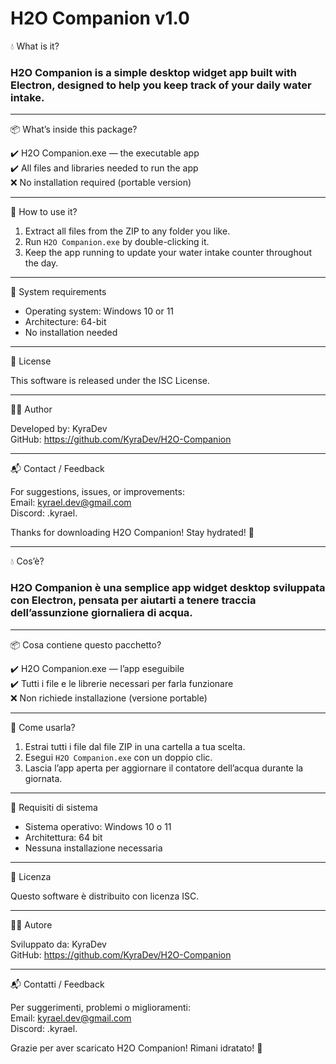 

# H2O Companion v1.0


💧 What is it?

### H2O Companion is a simple desktop widget app built with Electron, designed to help you keep track of your daily water intake.

---

📦 What’s inside this package?

✔️ H2O Companion.exe — the executable app  
✔️ All files and libraries needed to run the app  
❌ No installation required (portable version)

---
📂 How to use it?

1. Extract all files from the ZIP to any folder you like.  
2. Run `H2O Companion.exe` by double-clicking it.  
3. Keep the app running to update your water intake counter throughout the day.

---

🔧 System requirements

- Operating system: Windows 10 or 11  
- Architecture: 64-bit  
- No installation needed

---

📜 License

This software is released under the ISC License.

---

👨‍💻 Author

Developed by: KyraDev  
GitHub: https://github.com/KyraDev/H2O-Companion

---

📬 Contact / Feedback

For suggestions, issues, or improvements:  
Email: kyrael.dev@gmail.com  
Discord: .kyrael.

Thanks for downloading H2O Companion! Stay hydrated! 💙

---

💧 Cos’è?

### H2O Companion è una semplice app widget desktop sviluppata con Electron, pensata per aiutarti a tenere traccia dell’assunzione giornaliera di acqua.

---

📦 Cosa contiene questo pacchetto?

✔️ H2O Companion.exe — l’app eseguibile  
✔️ Tutti i file e le librerie necessari per farla funzionare  
❌ Non richiede installazione (versione portable)

---

📂 Come usarla?

1. Estrai tutti i file dal file ZIP in una cartella a tua scelta.  
2. Esegui `H2O Companion.exe` con un doppio clic.  
3. Lascia l’app aperta per aggiornare il contatore dell’acqua durante la giornata.

---

🔧 Requisiti di sistema

- Sistema operativo: Windows 10 o 11  
- Architettura: 64 bit  
- Nessuna installazione necessaria

---

📜 Licenza

Questo software è distribuito con licenza ISC.

---

👨‍💻 Autore

Sviluppato da: KyraDev  
GitHub: https://github.com/KyraDev/H2O-Companion

---

📬 Contatti / Feedback

Per suggerimenti, problemi o miglioramenti:  
Email: kyrael.dev@gmail.com  
Discord: .kyrael.

Grazie per aver scaricato H2O Companion! Rimani idratato! 💙
